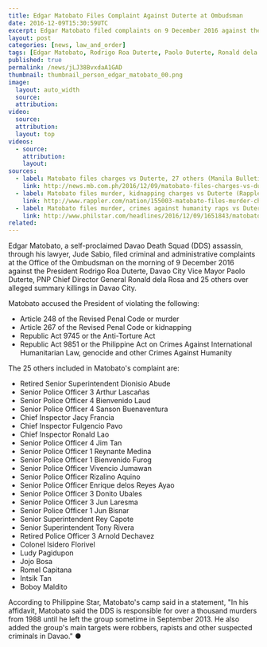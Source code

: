 ```yaml
---
title: Edgar Matobato Files Complaint Against Duterte at Ombudsman
date: 2016-12-09T15:30:59UTC
excerpt: Edgar Matobato filed complaints on 9 December 2016 against the President, Davao City Vice Mayor Paolo Duterte, PNP Chief Director General Ronald dela Rosa and 25 others over alleged summary killings in Davao City.
layout: post
categories: [news, law_and_order]
tags: [Edgar Matobato, Rodrigo Roa Duterte, Paolo Duterte, Ronald dela Rosa, Ombudsman]
published: true
permalink: /news/jLJ38BvxdaA1GAD
thumbnail: thumbnail_person_edgar_matobato_00.png
image:
  layout: auto_width
  source: 
  attribution: 
video:
  source: 
  attribution: 
  layout: top
videos:
  - source: 
    attribution: 
    layout: 
sources:
  - label: Matobato files charges vs Duterte, 27 others (Manila Bulletin) 
    link: http://news.mb.com.ph/2016/12/09/matobato-files-charges-vs-duterte-27-others/
  - label: Matobato files murder, kidnapping charges vs Duterte (Rappler)
    link: http://www.rappler.com/nation/155003-matobato-files-murder-charges-duterte
  - label: Matobato files murder, crimes against humanity raps vs Duterte (Philippine Star)
    link: http://www.philstar.com/headlines/2016/12/09/1651843/matobato-files-murder-crimes-against-humanity-raps-vs-duterte
related:
---
```


Edgar Matobato, a self-proclaimed Davao Death Squad (DDS) assassin, through his lawyer, Jude Sabio, filed criminal and administrative complaints at the Office of the Ombudsman on the morning of 9 December 2016 against the President Rodrigo Roa Duterte, Davao City Vice Mayor Paolo Duterte, PNP Chief Director General Ronald dela Rosa and 25 others over alleged summary killings in Davao City.

Matobato accused the President of violating the following:

* Article 248 of the Revised Penal Code or murder
* Article 267 of the Revised Penal Code or kidnapping
* Republic Act 9745 or the Anti-Torture Act 
* Republic Act 9851 or the Philippine Act on Crimes Against International Humanitarian Law, genocide and other Crimes Against Humanity ‬

The 25 others included in Matobato's complaint are:

* Retired Senior Superintendent Dionisio Abude
* Senior Police Officer 3 Arthur Lascañas
* Senior Police Officer 4 Bienvenido Laud
* Senior Police Officer 4 Sanson Buenaventura
* Chief Inspector Jacy Francia
* Chief Inspector Fulgencio Pavo
* Chief Inspector Ronald Lao
* Senior Police Officer 4 Jim Tan
* Senior Police Officer 1 Reynante Medina
* Senior Police Officer 1 Bienvenido Furog
* Senior Police Officer Vivencio Jumawan
* Senior Police Officer Rizalino Aquino
* Senior Police Officer Enrique delos Reyes Ayao
* Senior Police Officer 3 Donito Ubales
* Senior Police Officer 3 Jun Laresma
* Senior Police Officer 1 Jun Bisnar
* Senior Superintendent Rey Capote
* Senior Superintendent Tony Rivera
* Retired Police Officer 3 Arnold Dechavez
* Colonel Isidero Florivel
* Ludy Pagidupon
* Jojo Bosa
* Romel Capitana
* Intsik Tan
* Boboy Maldito

According to Philippine Star, Matobato's camp said in a statement, "In his affidavit, Matobato said the DDS is responsible for over a thousand murders from 1988 until he left the group sometime in September 2013. He also added the group's main targets were robbers, rapists and other suspected criminals in Davao."
&#x25cf;
